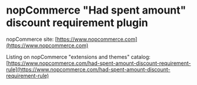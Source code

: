 ﻿nopCommerce "Had spent amount" discount requirement plugin
===========

nopCommerce site: [https://www.nopcommerce.com](https://www.nopcommerce.com)

Listing on nopCommerce "extensions and themes" catalog: [https://www.nopcommerce.com/had-spent-amount-discount-requirement-rule](https://www.nopcommerce.com/had-spent-amount-discount-requirement-rule)
